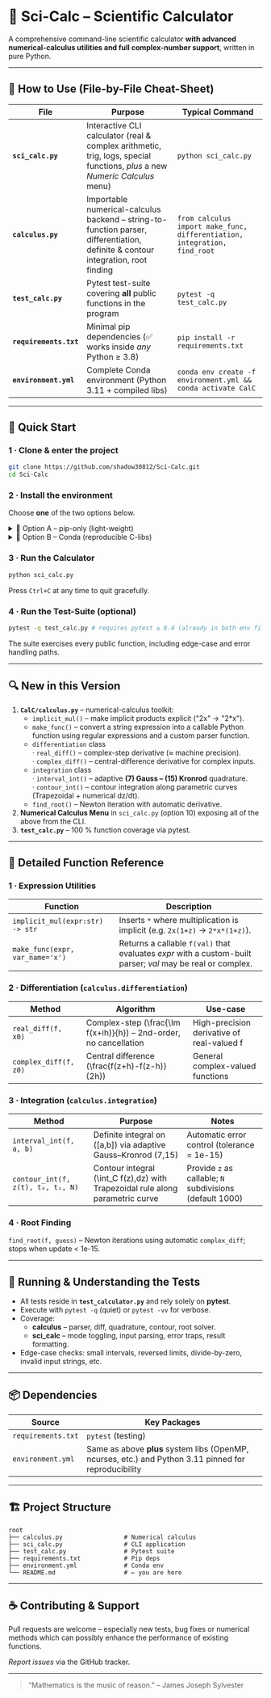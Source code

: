 # 🧮 Sci-Calc – Scientific Calculator

A comprehensive command-line scientific calculator **with advanced numerical-calculus utilities and full complex-number support**, written in pure Python.

---
## 🚀 How to Use (File-by-File Cheat-Sheet)

| File | Purpose | Typical Command |
|------|---------|-----------------|
| **`sci_calc.py`** | Interactive CLI calculator (real & complex arithmetic, trig, logs, special functions, *plus* a new *Numeric Calculus* menu) | `python sci_calc.py` |
| **`calculus.py`** | Importable numerical-calculus backend – string-to-function parser, differentiation, definite & contour integration, root finding | ```from calculus import make_func, differentiation, integration, find_root ``` |
| **`test_calc.py`** | Pytest test-suite covering **all** public functions in the program | `pytest -q test_calc.py` |
| **`requirements.txt`** | Minimal pip dependencies (✅ works inside *any* Python ≥ 3.8) | `pip install -r requirements.txt` |
| **`environment.yml`** | Complete Conda environment (Python 3.11 + compiled libs) | `conda env create -f environment.yml && conda activate CalC` |

---
## 🎯 Quick Start

### 1 · Clone & enter the project
```bash
git clone https://github.com/shadow30812/Sci-Calc.git
cd Sci-Calc
```

### 2 · Install the environment  
Choose **one** of the two options below.

<details>
<summary>🍰  Option A – pip-only (light-weight)</summary>

```bash
python -m venv .venv          # optional but recommended
source .venv/bin/activate      # Windows: .venv\Scripts\activate
pip install -r requirements.txt
```
</details>

<details>
<summary>🧩  Option B – Conda (reproducible C-libs)</summary>

```bash
conda env create -f environment.yml
conda activate CalC
```
</details>

### 3 · Run the Calculator
```bash
python sci_calc.py
```
Press `Ctrl+C` at any time to quit gracefully.

### 4 · Run the Test-Suite (optional)
```bash
pytest -q test_calc.py # requires pytest ≥ 8.4 (already in both env files)
```
The suite exercises every public function, including edge-case and error handling paths.

---
## 🔍 New in this Version

1. **`CalC/calculus.py`** – numerical-calculus toolkit:
   * `implicit_mul()` – make implicit products explicit ("2x" → "2*x").
   * `make_func()` – convert a string expression into a callable Python function using regular expressions and a custom parser function.
   * `differentiation` class  
     · `real_diff()` – complex-step derivative (≈ machine precision).  
     · `complex_diff()` – central-difference derivative for complex inputs.
   * `integration` class  
     · `interval_int()` – adaptive **(7) Gauss – (15) Kronrod** quadrature.  
     · `contour_int()` – contour integration along parametric curves (Trapezoidal + numerical dz/dt).
   * `find_root()` – Newton iteration with automatic derivative.
2. **Numerical Calculus Menu** in `sci_calc.py` (option 10) exposing all of the above from the CLI.
3. **`test_calc.py`** – 100 % function coverage via pytest.

---
## 🔧 Detailed Function Reference

### 1 · Expression Utilities
| Function | Description |
|----------|-------------|
| `implicit_mul(expr:str) -> str` | Inserts `*` where multiplication is implicit (e.g. `2x(1+z)` → `2*x*(1+z)`). |
| `make_func(expr, var_name='x')` | Returns a callable `f(val)` that evaluates *expr* with a custom-built parser; *val* may be real or complex. |

### 2 · Differentiation (`calculus.differentiation`)
| Method | Algorithm | Use-case |
|--------|-----------|----------|
| `real_diff(f, x0)` | Complex-step \(\frac{\Im f(x+ih)}{h}\) – 2nd-order, no cancellation | High-precision derivative of real-valued f |
| `complex_diff(f, z0)` | Central difference \(\frac{f(z+h)-f(z-h)}{2h}\) | General complex-valued functions |

### 3 · Integration (`calculus.integration`)
| Method | Purpose | Notes |
|--------|---------|-------|
| `interval_int(f, a, b)` | Definite integral on \([a,b]\) via adaptive Gauss–Kronrod (7,15) | Automatic error control (tolerance = 1e-15) |
| `contour_int(f, z(t), t₀, t₁, N)` | Contour integral \(\int_C f(z)\,dz\) with Trapezoidal rule along parametric curve | Provide `z` as callable; `N` subdivisions (default 1000) |

### 4 · Root Finding
`find_root(f, guess)` – Newton iterations using automatic `complex_diff`; stops when update < 1e-15.

---
## 🧪 Running & Understanding the Tests

* All tests reside in **`test_calculator.py`** and rely solely on **pytest**.
* Execute with `pytest -q` (quiet) or `pytest -vv` for verbose.
* Coverage:
  * **calculus** – parser, diff, quadrature, contour, root solver.
  * **sci_calc** – mode toggling, input parsing, error traps, result formatting.
* Edge-case checks: small intervals, reversed limits, divide-by-zero, invalid input strings, etc.

---
## 📦 Dependencies

| Source | Key Packages |
|--------|--------------|
| `requirements.txt` |  `pytest` (testing) |
| `environment.yml` | Same as above **plus** system libs (OpenMP, ncurses, etc.) and Python 3.11 pinned for reproducibility |

---
## 🏗️ Project Structure
```
root
├── calculus.py                 # Numerical calculus
├── sci_calc.py                 # CLI application
├── test_calc.py                # Pytest suite
├── requirements.txt            # Pip deps
├── environment.yml             # Conda env
└── README.md                   # ← you are here
```

---
## ☕ Contributing & Support
Pull requests are welcome – especially new tests, bug fixes or numerical methods which can possibly enhance the performance of existing functions.

*Report issues* via the GitHub tracker.

---
> “Mathematics is the music of reason.” – James Joseph Sylvester
